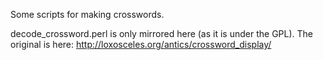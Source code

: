 Some scripts for making crosswords.

decode_crossword.perl is only mirrored here (as it is under the GPL). The original is here: 
http://loxosceles.org/antics/crossword_display/
